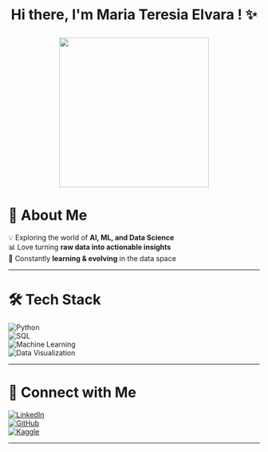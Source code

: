 <h1 align="center">Hi there, I'm Maria Teresia Elvara ! ✨ <p align="center"> </h1>
<p align="center">
  <img src="https://media.giphy.com/media/FSR9GX4X06Wty/giphy.gif" width="300">
</p>

# 🌟 About Me  
💡 Exploring the world of **AI, ML, and Data Science**  
📊 Love turning **raw data into actionable insights**   
🌱 Constantly **learning & evolving** in the data space  

---
# 🛠️ Tech Stack  
![Python](https://img.shields.io/badge/Python-3776AB?style=for-the-badge&logo=python&logoColor=white)  
![SQL](https://img.shields.io/badge/SQL-4479A1?style=for-the-badge&logo=postgresql&logoColor=white)  
![Machine Learning](https://img.shields.io/badge/Machine%20Learning-FF6F00?style=for-the-badge&logo=scikit-learn&logoColor=white)  
![Data Visualization](https://img.shields.io/badge/Data%20Visualization-007ACC?style=for-the-badge&logo=tableau&logoColor=white)  

---

# 🚀 Connect with Me  
[![LinkedIn](https://img.shields.io/badge/LinkedIn-0A66C2?style=for-the-badge&logo=linkedin&logoColor=white)](https://www.linkedin.com/in/mariateresiaelvara/)  
[![GitHub](https://img.shields.io/badge/GitHub-181717?style=for-the-badge&logo=github&logoColor=white)](https://github.com/elvaraelvara)  
[![Kaggle](https://img.shields.io/badge/Kaggle-20BEFF?style=for-the-badge&logo=kaggle&logoColor=white)](https://www.kaggle.com/teresiaelvara)  

---

